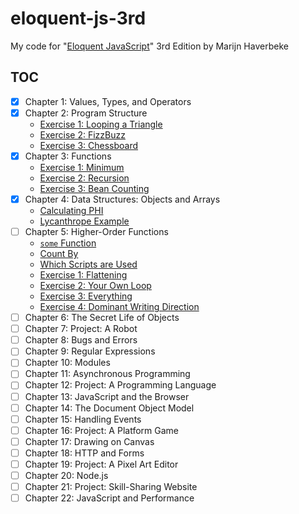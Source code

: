 # eloquent-js-3rd

My code for "[Eloquent JavaScript][1]" 3rd Edition by Marijn Haverbeke

## TOC

- [x] Chapter 1: Values, Types, and Operators
- [x] Chapter 2: Program Structure
  - [Exercise 1: Looping a Triangle](src/chapter01/looping_a_triangle.js)
  - [Exercise 2: FizzBuzz](src/chapter01/fizz_buzz.js)
  - [Exercise 3: Chessboard](src/chapter01/chessboard.js)
- [x] Chapter 3: Functions
  - [Exercise 1: Minimum](src/chapter03/minimum.js)
  - [Exercise 2: Recursion](src/chapter03/recursion.js)
  - [Exercise 3: Bean Counting](src/chapter03/bean_counting.js)
- [x] Chapter 4: Data Structures: Objects and Arrays
  - [Calculating PHI](src/chapter04/calculating_phi.js)
  - [Lycanthrope Example](src/chapter04/lycanthrope.js)
- [ ] Chapter 5: Higher-Order Functions
  - [`some` Function](src/chapter05/some_function.js)
  - [Count By](src/chapter05/count_by.js)
  - [Which Scripts are Used](src/chapter05/which_script.js)
  - [Exercise 1: Flattening](src/chapter05/flattening.js)
  - [Exercise 2: Your Own Loop](src/chapter05/your_own_loop.js)
  - [Exercise 3: Everything](src/chapter05/everything.js)
  - [Exercise 4: Dominant Writing Direction](src/chapter05/dominant.js)
- [ ] Chapter 6: The Secret Life of Objects
- [ ] Chapter 7: Project: A Robot
- [ ] Chapter 8: Bugs and Errors
- [ ] Chapter 9: Regular Expressions
- [ ] Chapter 10: Modules
- [ ] Chapter 11: Asynchronous Programming
- [ ] Chapter 12: Project: A Programming Language
- [ ] Chapter 13: JavaScript and the Browser
- [ ] Chapter 14: The Document Object Model
- [ ] Chapter 15: Handling Events
- [ ] Chapter 16: Project: A Platform Game
- [ ] Chapter 17: Drawing on Canvas
- [ ] Chapter 18: HTTP and Forms
- [ ] Chapter 19: Project: A Pixel Art Editor
- [ ] Chapter 20: Node.js
- [ ] Chapter 21: Project: Skill-Sharing Website
- [ ] Chapter 22: JavaScript and Performance

[1]: https://eloquentjavascript.net/
